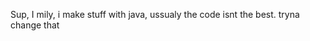 Sup, I mily, i make stuff with java, ussualy the code isnt the best. tryna change that

<!---
MilyWasHere/MilyWasHere is a ✨ special ✨ repository because its `README.md` (this file) appears on your GitHub profile.
You can click the Preview link to take a look at your changes.
--->
